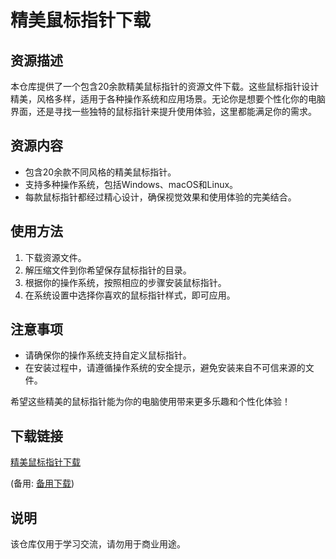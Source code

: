 # 精美鼠标指针下载

## 资源描述
本仓库提供了一个包含20余款精美鼠标指针的资源文件下载。这些鼠标指针设计精美，风格多样，适用于各种操作系统和应用场景。无论你是想要个性化你的电脑界面，还是寻找一些独特的鼠标指针来提升使用体验，这里都能满足你的需求。

## 资源内容
- 包含20余款不同风格的精美鼠标指针。
- 支持多种操作系统，包括Windows、macOS和Linux。
- 每款鼠标指针都经过精心设计，确保视觉效果和使用体验的完美结合。

## 使用方法
1. 下载资源文件。
2. 解压缩文件到你希望保存鼠标指针的目录。
3. 根据你的操作系统，按照相应的步骤安装鼠标指针。
4. 在系统设置中选择你喜欢的鼠标指针样式，即可应用。

## 注意事项
- 请确保你的操作系统支持自定义鼠标指针。
- 在安装过程中，请遵循操作系统的安全提示，避免安装来自不可信来源的文件。

希望这些精美的鼠标指针能为你的电脑使用带来更多乐趣和个性化体验！

## 下载链接
[精美鼠标指针下载](https://pan.quark.cn/s/1bede37a75ef) 

(备用: [备用下载](https://pan.baidu.com/s/1G9S2gheY53fD0N7uH5q-5Q?pwd=1234))

## 说明

该仓库仅用于学习交流，请勿用于商业用途。
